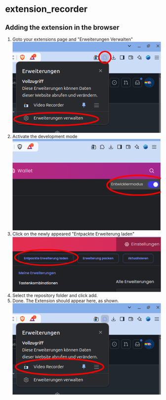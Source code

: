 # extension_recorder

## Adding the extension in the browser
1. Goto your extensions page and "Erweiterungen Verwalten" <br/>
![alt text](img/Readme1.png) <br/>
2. Activate the development mode <br/>
![alt text](img/Readme2.png) <br/>
3. Click on the newly appeared "Entpackte Erweiterung laden" <br/>
![alt text](img/Readme3.png) <br/>
4. Select the repository folder and click add. <br/>
5. Done. The Extension should appear here, as shown. <br/>
![alt text](img/Readme4.png) <br/>